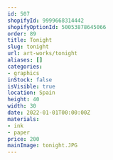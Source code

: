 ```yaml
---
id: 507
shopifyId: 9999668314442
shopifyOptionId: 50053878645066
order: 89
title: Tonight
slug: tonight
url: art-works/tonight
aliases: []
categories:
- graphics
inStock: false
isVisible: true
location: Spain
height: 40
width: 30
date: 2022-01-01T00:00:00Z
materials:
- ink
- paper
price: 200
mainImage: tonight.JPG
---
```

